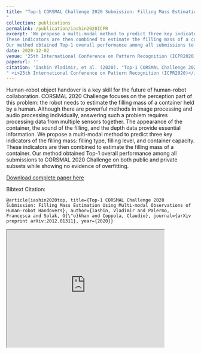 ```yaml
---
title: "Top-1 CORSMAL Challenge 2020 Submission: Filling Mass Estimation Using Multi-modal Observations of Human-robot Handovers
"
collection: publications
permalink: /publication/iashin2020ICPR
excerpt: 'We propose a multi-modal method to predict three key indicators of the filling mass: filling type, filling level, and container capacity. 
These indicators are then combined to estimate the filling mass of a container. 
Our method obtained Top-1 overall performance among all submissions to CORSMAL 2020 Challenge on both public and private subsets while showing no evidence of overfitting. '
date: 2020-12-02
venue: '25th International Conference on Pattern Recognition (ICPR2020)'
paperurl: ''
citation: 'Iashin Vladimir, et al. (2020). "Top-1 CORSMAL Challenge 2020 Submission: Filling Mass Estimation Using Multi-modal Observations of Human-robot Handovers
" <i>25th International Conference on Pattern Recognition (ICPR2020)</i>'
---
```

Human-robot object handover is a key skill for the future of human-robot collaboration. 
CORSMAL 2020 Challenge focuses on the perception part of this problem: the robot needs to estimate the filling mass of a container held by a human. 
Although there are powerful methods in image processing and audio processing individually, answering such a problem requires processing data from multiple sensors together.
The appearance of the container, the sound of the filling, and the depth data provide essential information. 
We propose a multi-modal method to predict three key indicators of the filling mass: filling type, filling level, and container capacity. 
These indicators are then combined to estimate the filling mass of a container. 
Our method obtained Top-1 overall performance among all submissions to CORSMAL 2020 Challenge on both public and private subsets while showing no evidence of overfitting. 


[Download complete paper here](https://link.springer.com/chapter/10.1007%2F978-3-030-68793-9_31)

Bibtext Citation: 

`@article{iashin2020top, title={Top-1 CORSMAL Challenge 2020 Submission: Filling Mass Estimation Using Multi-modal Observations of Human-robot Handovers}, author={Iashin, Vladimir and Palermo, Francesca and Solak, G{\"o}khan and Coppola, Claudio}, journal={arXiv preprint arXiv:2012.01311}, year={2020}}`


<iframe width="420" height="315"
src="https://www.youtube.com/embed/qNDYj9AKCzM">
</iframe>